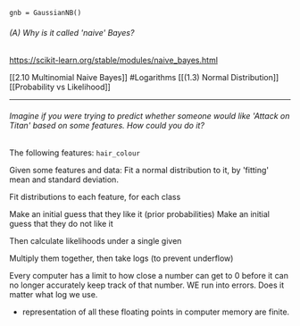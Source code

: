 `gnb = GaussianNB()`

###### (A) Why is it called 'naive' Bayes? 

https://scikit-learn.org/stable/modules/naive_bayes.html

[[2.10 Multinomial Naive Bayes]]
#Logarithms
[[(1.3) Normal Distribution]]
[[Probability vs Likelihood]]

---

###### Imagine if you were trying to predict whether someone would like 'Attack on Titan' based on some features. How could you do it? 

The following features: 
`hair_colour`


Given some features and data: 
Fit a normal distribution to it, by 'fitting' mean and standard deviation. 

Fit distributions to each feature, for each class

Make an initial guess that they like it (prior probabilities)
Make an initial guess that they do not like it 

Then calculate likelihoods under a single given 

Multiply them together, then take logs (to prevent underflow)

Every computer has a limit to how close a number can get to 0 before it can no longer accurately keep track of that number. WE run into errors. Does it matter what log we use. 

- representation of all these floating points in computer memory are finite. 



